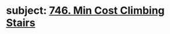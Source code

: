 # subject: <a href="https://leetcode.com/problems/min-cost-climbing-stairs/description/?envType=study-plan-v2&envId=leetcode-75">746. Min Cost Climbing Stairs</a>
